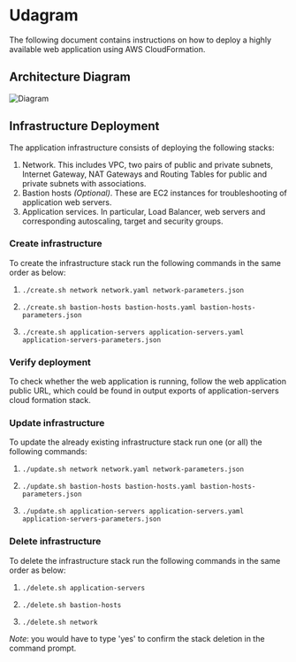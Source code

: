 # Udagram
The following document contains instructions on how to deploy a highly available web application using AWS CloudFormation.

## Architecture Diagram

![Diagram](architecture-diagram.png)

## Infrastructure Deployment

The application infrastructure consists of deploying the following stacks:
1. Network. This includes VPC, two pairs of public and private subnets, Internet Gateway, NAT Gateways and Routing Tables for public and private subnets with associations.
2. Bastion hosts _(Optional)_. These are EC2 instances for troubleshooting of application web servers.
3. Application services. In particular, Load Balancer, web servers and corresponding autoscaling, target and security groups.

### Create infrastructure

To create the infrastructure stack run the following commands in the same order as below:

1. `./create.sh network network.yaml network-parameters.json`                                    

2. `./create.sh bastion-hosts bastion-hosts.yaml bastion-hosts-parameters.json` 

3. `./create.sh application-servers application-servers.yaml application-servers-parameters.json`  

### Verify deployment

To check whether the web application is running, follow the web application public URL, which could be found in output exports of application-servers cloud formation stack.

### Update infrastructure

To update the already existing infrastructure stack run one (or all) the following commands:

1. `./update.sh network network.yaml network-parameters.json`                                    

2. `./update.sh bastion-hosts bastion-hosts.yaml bastion-hosts-parameters.json`    

3. `./update.sh application-servers application-servers.yaml application-servers-parameters.json`  

### Delete infrastructure

To delete the infrastructure stack run the following commands in the same order as below:

1. `./delete.sh application-servers`  

2. `./delete.sh bastion-hosts`  

3. `./delete.sh network`  

_Note_: you would have to type 'yes' to confirm the stack deletion in the command prompt.